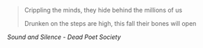 > Crippling the minds, they hide behind the millions of us
>
> Drunken on the steps are high, this fall their bones will open

*Sound and Silence - Dead Poet Society*
